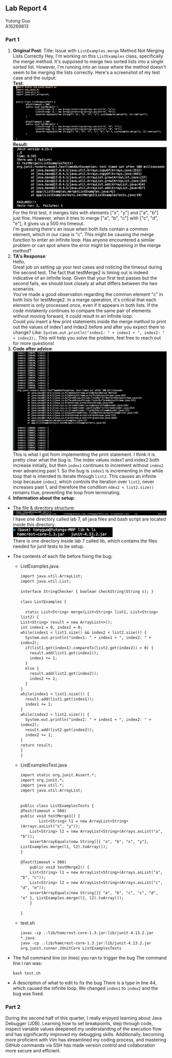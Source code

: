 ## Lab Report 4
Yutong Guo<br>
A16269813<br>
### Part 1
1. **Original Post**:
Title: Issue with `ListExamples.merge` Method Not Merging Lists Correctly
Hey, I'm working on this `ListExamples` class, specifically the merge method. It's supposed to merge two sorted lists into a single sorted list. However, I'm running into an issue where the method doesn't seem to be merging the lists correctly. Here's a screenshot of my test case and the output:<br>
**Test**:<br>
![Image](test.png)<br>
**Result**:<br>
![Image](result.png)<br>
For the first test, it merges lists with elements ["x", "y"] and ["a", "b"] just fine. However, when it tries to merge ["a", "b", "c"] with ["c", "d", "e"], it gives us a 500 ms timeout.<br>
I'm guessing there's an issue when both lists contain a common element, which in our case is "c". This might be causing the merge function to enter an infinite loop. Has anyone encountered a similar problem or can spot where the error might be happening in the merge method?<br>
2. **TA's Response**:<br>
Hello,<br>
Great job on setting up your test cases and noticing the timeout during the second test. The fact that testMerge2 is timing out is indeed indicative of an infinite loop. Given that your first test passes but the second fails, we should look closely at what differs between the two scenarios.<br>
You’ve made a good observation regarding the common element "c" in both lists for testMerge2. In a merge operation, it's critical that each element is only processed once, even if it appears in both lists. If the code mistakenly continues to compare the same pair of elements without moving forward, it could result in an infinite loop.<br>
Could you insert a few print statements inside the merge method to print out the values of index1 and index2 before and after you expect them to change? Like: `System.out.println("index1: " + index1 + ", index2: " + index2);`. This will help you solve the problem, feel free to reach out for more questions!
3. **Code after advice**:<br>
![Image](test2.png)<br>
This is what I got from implementing the print statement. I think it is pretty clear what the bug is. The index values index1 and index2 both increase initially, but then `index1` continues to increment without `index2` ever advancing past 1. So the bug is `index1` is incrementing in the while loop that is intended to iterate through `list2`. This causes an infinite loop because `index2`, which controls the iteration over `list2`, never increases past 1, and therefore the condition `ndex2 < list2.size()` remains true, preventing the loop from terminating.
4. **Information about the setup**:
- The file & directory structure:<br>
![Image](structure.png)<br>
I have one directory called lab 7, all java files and bash script are located inside this directory.<br>
![Image](structure2.png)<br>
There is one directory inside lab 7 called lib, which contains the files needed for junit tests to be setup. 
- The contents of each file before fixing the bug:
  - ListExamples.java:
    
    ```
    import java.util.ArrayList;
    import java.util.List;

    interface StringChecker { boolean checkString(String s); }

    class ListExamples {

      static List<String> merge(List<String> list1, List<String> list2) {
    List<String> result = new ArrayList<>();
    int index1 = 0, index2 = 0;
    while(index1 < list1.size() && index2 < list2.size()) {
      System.out.println("index1: " + index1 + ", index2: " + index2);
      if(list1.get(index1).compareTo(list2.get(index2)) < 0) {
        result.add(list1.get(index1));
        index1 += 1;
      }
      else {
        result.add(list2.get(index2));
        index2 += 1;
      }
    }
    while(index1 < list1.size()) {
      result.add(list1.get(index1));
      index1 += 1;
    }
    while(index2 < list2.size()) {
      System.out.println("index1: " + index1 + ", index2: " + index2);
      result.add(list2.get(index2));
      index2 += 1;
    }
    return result;
    }
    }
    ```
    
  - ListExamplesTest.java
    
    ```
    import static org.junit.Assert.*;
    import org.junit.*;
    import java.util.*;
    import java.util.ArrayList;


    public class ListExamplesTests {
	@Test(timeout = 500)
	public void testMerge1() {
    		List<String> l1 = new ArrayList<String>(Arrays.asList("x", "y"));
		List<String> l2 = new ArrayList<String>(Arrays.asList("a", "b"));
		assertArrayEquals(new String[]{ "a", "b", "x", "y"}, ListExamples.merge(l1, l2).toArray());
	}
	
	@Test(timeout = 500)
        public void testMerge2() {
		List<String> l1 = new ArrayList<String>(Arrays.asList("a", "b", "c"));
		List<String> l2 = new ArrayList<String>(Arrays.asList("c", "d", "e"));
		assertArrayEquals(new String[]{ "a", "b", "c", "c", "d", "e" }, ListExamples.merge(l1, l2).toArray());
        }

    }
    ```
    
  - test.sh
    
    ```
    javac -cp .:lib/hamcrest-core-1.3.jar:lib/junit-4.13.2.jar *.java
    java -cp .:lib/hamcrest-core-1.3.jar:lib/junit-4.13.2.jar org.junit.runner.JUnitCore ListExamplesTests
    ```
    
- The full command line (or lines) you ran to trigger the bug
  The command line I ran was:
  
  ```
  bash test.sh
  ```
  
- A description of what to edit to fix the bug
  There is a type in line 44, which caused the infinite loop. We changed `index1` to `index2` and the bug was fixed.

### Part 2
During the second half of this quarter, I really enjoyed learning about Java Debugger (JDB). Learning how to set breakpoints, step through code, inspect variable values deepened my understanding of the execution flow and has significantly improved my debugging skills. Additionally, becoming more proficient with Vim has streamlined my coding process, and mastering GitHub commands via SSH has made version control and collaboration more secure and efficient.
